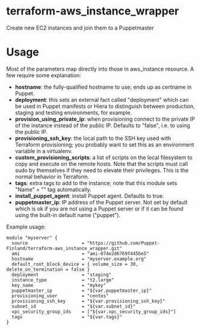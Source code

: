 # terraform-aws_instance_wrapper

Create new EC2 instances and join them to a Puppetmaster

# Usage

Most of the parameters map directly into those in aws_instance resource. A few
require some explanation:

* **hostname**: the fully-qualified hostname to use; ends up as certname in Puppet.
* **deployment**: this sets an external fact called "deployment" which can be used in Puppet manifests or Hiera to distinguish between production, staging and testing environments, for example.
* **provision_using_private_ip**: when provisioning connect to the private IP of the instance instead of the public IP. Defaults to "false", i.e. to using the public IP.
* **provisioning_ssh_key**: the local path to the SSH key used with Terraform provisioning; you probably want to set this as an environment variable in a virtualenv.
* **custom_provisioning_scripts**: a list of scripts on the local filesystem to copy and execute on the remote hosts. Note that the scripts must call sudo by themselves if they need to elevate their privileges. This is the normal behavior in Terraform.
* **tags**: extra tags to add to the instance; note that this module sets "Name" = "<hostname>" tag automatically.
* **install_puppet_agent**: install Puppet agent. Defaults to true.
* **puppetmaster_ip**: IP address of the Puppet server. Not set by default which is ok if you are not using a Puppet server or if it can be found using the built-in default name ("puppet").

Example usage:

    module "myserver" {
      source                    = "https://github.com/Puppet-Finland/terraform-aws_instance_wrapper.git"
      ami                       = "ami-074e2d6769f445be5"
      hostname                  = "myserver.example.org"
      default_root_block_device = { volume_size = 30, delete_on_termination = false }
      deployment                = "staging"
      instance_type             = "t2.large"
      key_name                  = "mykey"
      puppetmaster_ip           = "${var.puppetmaster_ip}"
      provisioning_user         = "centos"
      provisioning_ssh_key      = "${var.provisioning_ssh_key}"
      subnet_id                 = "${var.subnet_id}"
      vpc_security_group_ids    = ["${var.vpc_security_group_ids}"]
      tags                      = "${var.tags}"
    }
